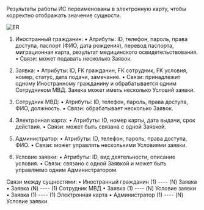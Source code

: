Результаты работы ИС переименованы в электронную карту, чтобы корректно отображать значение сущности.

![ER](https://github.com/user-attachments/assets/d05637e4-cc94-4996-ba5c-1280cf311c5b)


1.	Иностранный гражданин:
•  Атрибуты: ID, телефон, пароль, права доступа, паспорт (ФИО, дата рождения), перевод паспорта, миграционная карта, результат медицинского освидетельствования.
•  Связи: может подавать несколько Заявок.

2.	Заявка:
•  Атрибуты: ID, FK гражданин, FK сотрудник, FK условия, номер, статус, дата подачи, замечание.
•  Связи: принадлежит одному Иностранному гражданину и обрабатывается одним Сотрудником МВД. Заявка может иметь несколько Условий заявки.

3.	Сотрудник МВД:
•  Атрибуты: ID, телефон, пароль, права доступа, ФИО, должность.
•  Связи: обрабатывает несколько Заявок.

4.	Электронная карта:
•  Атрибуты: ID, номер карты, дата выдачи, срок действия.
•  Связи: может быть связана с одной Заявкой.

5.	Администратор:
•  Атрибуты: ID, телефон, пароль, права доступа, ФИО.
•  Связи: может управлять несколькими Условиями заявки.

6.	Условие заявки:
•  Атрибуты: ID, вид деятельности, описание условия.
•  Связи: связано с одной Заявкой и может быть управляемо одним Администратором.


Связи между сущностями:
•	Иностранный гражданин (1) ---- (N) Заявка
•	Заявка (N) ---- (1) Сотрудник МВД
•	Заявка (1) ---- (N) Условие заявки
•	Заявка (1) ---- (1) Электронная карта
•	Администратор (1) ---- (N) Условие заявки
